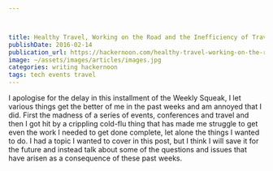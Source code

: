 ```yaml
---



title: Healthy Travel, Working on the Road and the Inefficiency of Travel
publishDate: 2016-02-14
publication_url: https://hackernoon.com/healthy-travel-working-on-the-road-and-the-inefficiency-of-travel-ab40e43c9298
image: ~/assets/images/articles/images.jpg
categories: writing hackernoon
tags: tech events travel
---
```


I apologise for the delay in this installment of the Weekly Squeak, I let various things get the better of me in the past weeks and am annoyed that I did. First the madness of a series of events, conferences and travel and then I got hit by a crippling cold-flu thing that has made me struggle to get even the work I needed to get done complete, let alone the things I wanted to do. I had a topic I wanted to cover in this post, but I think I will save it for the future and instead talk about some of the questions and issues that have arisen as a consequence of these past weeks.
